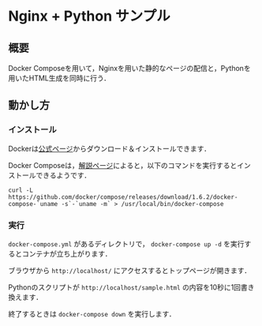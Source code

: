 # Nginx + Python サンプル

## 概要

Docker Composeを用いて，Nginxを用いた静的なページの配信と，Pythonを用いたHTML生成を同時に行う．

## 動かし方

### インストール

Dockerは[公式ページ](https://www.docker.com/)からダウンロード＆インストールできます．

Docker Composeは，[解説ページ](http://docs.docker.jp/compose/install.html)によると，以下のコマンドを実行するとインストールできるようです．

```
curl -L https://github.com/docker/compose/releases/download/1.6.2/docker-compose-`uname -s`-`uname -m` > /usr/local/bin/docker-compose
```

### 実行

`docker-compose.yml` があるディレクトリで， `docker-compose up -d` を実行するとコンテナが立ち上がります．

ブラウザから `http://localhost/` にアクセスするとトップページが開きます．

Pythonのスクリプトが `http://localhost/sample.html` の内容を10秒に1回書き換えます．

終了するときは `docker-compose down` を実行します．
